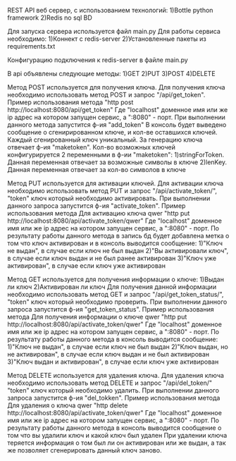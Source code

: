 REST API веб сервер, с использованием технологий:
1)Bottle python framework
2)Redis no sql BD

Для запуска сервера используется файл main.py
Для работы сервиса необходимо:
1)Коннект с redis-server
2)Установленные пакеты из requirements.txt

Конфигурацию подключения к redis-server в файле main.py

В api объявлены следующие методы:
1)GET
2)PUT
3)POST
4)DELETE

Метод POST используется для получения ключа.
Для получения ключа необходимо использовать метод POST и запрос "/api/get_token".
Пример использования метода
"http post http://localhost:8080/api/get_token"
Где "localhost" доменное имя или же ip адрес на котором запущен сервис, а ":8080" - порт.
При выполнении данного метода запустится ф-ия "add_token"
В консоль будет выведено сообщение о сгенирированном ключе, и кол-ве оставшихся ключей.
Каждый сгенированный ключ уникальный.
За генерацию ключа отвечает ф-ия "maketoken".
Кол-во возможных ключей конфигурируется 2 переменными в ф-ии "maketoken":
1)stringForToken. Данная переменная отвечает за возможные символы в ключе
2)lenKey. Данная переменная отвечает за кол-во символов в ключе

Метод PUT используется для активации ключей.
Для активации ключа необходимо использовать метод PUT и запрос "/api/activate_token/<token>",
"token" ключ который необходимо активировать.
При выполнении данного запроса запустится ф-ия "activate_token".
Пример использования метода
Для активацию ключа qwer
"http put http://localhost:8080/api/activate_token/qwer"
Где "localhost" доменное имя или же ip адрес на котором запущен сервис, а ":8080" - порт.
По результату работы данного метода в запись бд будет добавлена метка о том что ключ активирован и
в консоль выводится сообщениe:
1)"Ключ не выдан", в случае если ключ не был выдан
2)"Вы активировали ключ", в случае если ключ выдан и не был ранее активирован
3)"Ключ уже активирован", в случае если ключ уже активирован

Метод GET используется для получения информации о ключе:
1)Выдан ли ключ
2)Активирован ли ключ
Для получения данной информации необходимо использовать метод GET и запрос "/api/get_token_status/<token>",
"token" ключ который необходимо проверить.
При выполнении данного запроса запустится ф-ия "get_token_status".
Пример использования метода
Для получения информации о ключе qwer
"http put http://localhost:8080/api/activate_token/qwer"
Где "localhost" доменное имя или же ip адрес на котором запущен сервис, а ":8080" - порт.
По результату работы данного метода в консоль выводится сообщениe:
1)"Ключ не выдан", в случае если ключ не был выдан
2)"Ключ выдан, но не активирован", в случае если ключ выдан и не был активирован
3)"Ключ выдан и активирован", в случае если ключ уже активирован

Метод DELETE используется для удаления ключа.
Для удаления ключа необходимо использовать метод DELETE и запрос "/api/del_token/<token>"
"token" ключ который необходимо удалить.
При выполнении данного запроса запустится ф-ия "del_tokken".
Пример использования метода
Для удаления о ключа qwer
"http delete http://localhost:8080/api/activate_token/qwer"
Где "localhost" доменное имя или же ip адрес на котором запущен сервис, а ":8080" - порт.
По результату работы данного метода в консоль выводится сообщениe о том что вы удалили ключ и какой ключ был удален
При удалении ключа теряется информация о том был ли он активирован или же выдан, а так же позволяет сгенерировать
данный ключ заново.
